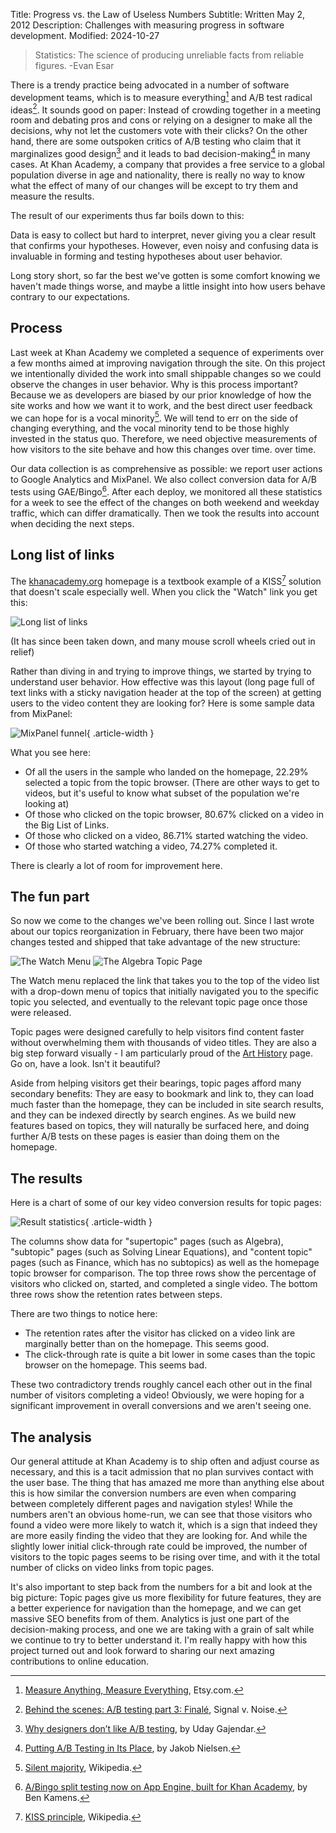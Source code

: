 Title: Progress vs. the Law of Useless Numbers
Subtitle: Written May 2, 2012
Description: Challenges with measuring progress in software development.
Modified: 2024-10-27

> Statistics: The science of producing unreliable facts from reliable figures. -Evan Esar

There is a trendy practice being advocated in a number of software development
teams, which is to measure everything[^1] and A/B test radical ideas[^2]. It sounds good on paper: Instead of crowding together in a
meeting room and debating pros and cons or relying on a designer to make all the
decisions, why not let the customers vote with their clicks? On the other hand,
there are some outspoken critics of A/B testing who claim that it marginalizes
good design[^3] and it leads to bad decision-making[^4] in many cases. At Khan Academy,
a company that provides a free service to a global population diverse in age and
nationality, there is really no way to know what the effect of many of our
changes will be except to try them and measure the results.

The result of our experiments thus far boils down to this:

Data is easy to collect but hard to interpret, never giving you a clear result
that confirms your hypotheses. However, even noisy and confusing data is
invaluable in forming and testing hypotheses about user behavior.

Long story short, so far the best we've gotten is some comfort knowing we
haven't made things worse, and maybe a little insight into how users behave
contrary to our expectations.

## Process

Last week at Khan Academy we completed a sequence of experiments over a few
months aimed at improving navigation through the site. On this project we
intentionally divided the work into small shippable changes so we could observe
the changes in user behavior. Why is this process important? Because we as
developers are biased by our prior knowledge of how the site works and how we
want it to work, and the best direct user feedback we can hope for is a vocal
minority[^5]. We will tend to err on the side of changing everything, and the
vocal minority tend to be those highly invested in the status quo. Therefore,
we need objective measurements of how visitors to the site behave and how this
changes over time.
over time.

Our data collection is as comprehensive as possible: we report user actions to
Google Analytics and MixPanel. We also collect conversion data for A/B tests
using GAE/Bingo[^6]. After each deploy, we monitored all these statistics for a week
to see the effect of the changes on both weekend and weekday traffic, which can
differ dramatically. Then we took the results into account when deciding the
next steps.

## Long list of links

The [khanacademy.org](https://www.khanacademy.org) homepage is a textbook
example of a KISS[^7] solution that doesn't scale especially well. When you
click the "Watch" link you get this:

![Long list of links](../images/12-05-02/KAHomepage.png)

(It has since been taken down, and many mouse scroll wheels cried out in relief)

Rather than diving in and trying to improve things, we started by trying to
understand user behavior. How effective was this layout (long page full of text
links with a sticky navigation header at the top of the screen) at getting users
to the video content they are looking for? Here is some sample data from
MixPanel:

![MixPanel funnel](../images/12-05-02/MixPanel.png){ .article-width }

What you see here:

* Of all the users in the sample who landed on the homepage, 22.29% selected a
  topic from the topic browser. (There are other ways to get to videos, but it's
  useful to know what subset of the population we're looking at)
* Of those who clicked on the topic browser, 80.67% clicked on a video in the
  Big List of Links.
* Of those who clicked on a video, 86.71% started watching the video.
* Of those who started watching a video, 74.27% completed it.

There is clearly a lot of room for improvement here.

## The fun part

So now we come to the changes we've been rolling out. Since I last wrote about
our topics reorganization in February, there have been two major changes tested
and shipped that take advantage of the new structure:

![The Watch Menu](../images/12-05-02/KAwatchmenu.png)
![The Algebra Topic Page](../images/12-05-02/KAtopicpage.png)

The Watch menu replaced the link that takes you to the top of the video list
with a drop-down menu of topics that initially navigated you to the specific
topic you selected, and eventually to the relevant topic page once those were
released.

Topic pages were designed carefully to help visitors find content faster without
overwhelming them with thousands of video titles. They are also a big step
forward visually - I am particularly proud of the
[Art History](https://www.khanacademy.org/humanities/art-history) page. Go on,
have a look. Isn't it beautiful?

Aside from helping visitors get their bearings, topic pages afford many
secondary benefits: They are easy to bookmark and link to, they can load much
faster than the homepage, they can be included in site search results, and they
can be indexed directly by search engines. As we build new features based on
topics, they will naturally be surfaced here, and doing further A/B tests on
these pages is easier than doing them on the homepage.

## The results

Here is a chart of some of our key video conversion results for topic pages:

![Result statistics](../images/12-05-02/KAchart.png){ .article-width }

The columns show data for "supertopic" pages (such as Algebra), "subtopic" pages
(such as Solving Linear Equations), and "content topic" pages (such as Finance,
which has no subtopics) as well as the homepage topic browser for comparison.
The top three rows show the percentage of visitors who clicked on, started, and
completed a single video. The bottom three rows show the retention rates between
steps.

There are two things to notice here:

* The retention rates after the visitor has clicked on a video link are marginally
  better than on the homepage. This seems good.
* The click-through rate is quite a bit lower in some cases than the topic browser
  on the homepage. This seems bad.

These two contradictory trends roughly cancel each other out in the final number
of visitors completing a video! Obviously, we were hoping for a significant
improvement in overall conversions and we aren't seeing one.

## The analysis

Our general attitude at Khan Academy is to ship often and adjust course as
necessary, and this is a tacit admission that no plan survives contact with the
user base. The thing that has amazed me more than anything else about this is
how similar the conversion numbers are even when comparing between completely
different pages and navigation styles! While the numbers aren't an obvious
home-run, we can see that those visitors who found a video were more likely to
watch it, which is a sign that indeed they are more easily finding the video
that they are looking for. And while the slightly lower initial click-through
rate could be improved, the number of visitors to the topic pages seems to be
rising over time, and with it the total number of clicks on video links from
topic pages.

It's also important to step back from the numbers for a bit and look at the big
picture: Topic pages give us more flexibility for future features, they are a
better experience for navigation than the homepage, and we can get massive SEO
benefits from of them. Analytics is just one part of the decision-making
process, and one we are taking with a grain of salt while we continue to try to
better understand it. I'm really happy with how this project turned out and look
forward to sharing our next amazing contributions to online education.

[^1]: [Measure Anything, Measure Everything](http://codeascraft.etsy.com/2011/02/15/measure-anything-measure-everything/), Etsy.com.
[^2]: [Behind the scenes: A/B testing part 3: Finalé](https://signalvnoise.com/posts/2991-behind-the-scenes-ab-testing-part-3-final), Signal v. Noise.
[^3]: [Why designers don’t like A/B testing](http://www.ghostinthepixel.com/?p=549), by Uday Gajendar.
[^4]: [Putting A/B Testing in Its Place](https://www.nngroup.com/articles/putting-ab-testing-in-its-place/), by Jakob Nielsen.
[^5]: [Silent majority](https://en.wikipedia.org/wiki/Silent_majority), Wikipedia.
[^6]: [A/Bingo split testing now on App Engine, built for Khan Academy](https://bjk5.com/post/10171483254/a-bingo-split-testing-now-on-app-engine-built-for), by Ben Kamens.
[^7]: [KISS principle](https://en.wikipedia.org/wiki/KISS_principle), Wikipedia.
